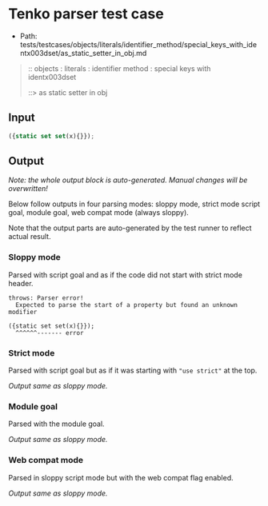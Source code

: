 # Tenko parser test case

- Path: tests/testcases/objects/literals/identifier_method/special_keys_with_identx003dset/as_static_setter_in_obj.md

> :: objects : literals : identifier method : special keys with identx003dset
>
> ::> as static setter in obj

## Input

`````js
({static set set(x){}});
`````

## Output

_Note: the whole output block is auto-generated. Manual changes will be overwritten!_

Below follow outputs in four parsing modes: sloppy mode, strict mode script goal, module goal, web compat mode (always sloppy).

Note that the output parts are auto-generated by the test runner to reflect actual result.

### Sloppy mode

Parsed with script goal and as if the code did not start with strict mode header.

`````
throws: Parser error!
  Expected to parse the start of a property but found an unknown modifier

({static set set(x){}});
  ^^^^^^------- error
`````

### Strict mode

Parsed with script goal but as if it was starting with `"use strict"` at the top.

_Output same as sloppy mode._

### Module goal

Parsed with the module goal.

_Output same as sloppy mode._

### Web compat mode

Parsed in sloppy script mode but with the web compat flag enabled.

_Output same as sloppy mode._
